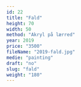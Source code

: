 ```yaml
---
id: 22
title: "Fald"
height: 70
width: 50
method: "Akryl på lærred"
year: 2019
price: "3500"
fileName: "2019-fald.jpg"
medie: "painting"
draft: "no"
slug: "fald"
weight: "180"
---
```

